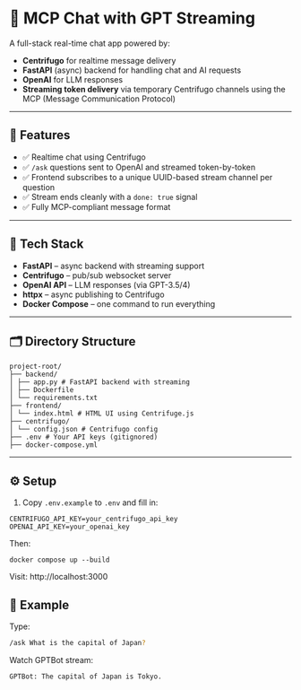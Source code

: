 # 🧠 MCP Chat with GPT Streaming

A full-stack real-time chat app powered by:

- **Centrifugo** for realtime message delivery
- **FastAPI** (async) backend for handling chat and AI requests
- **OpenAI** for LLM responses
- **Streaming token delivery** via temporary Centrifugo channels using the MCP (Message Communication Protocol)

---

## 🚀 Features

- ✅ Realtime chat using Centrifugo
- ✅ `/ask` questions sent to OpenAI and streamed token-by-token
- ✅ Frontend subscribes to a unique UUID-based stream channel per question
- ✅ Stream ends cleanly with a `done: true` signal
- ✅ Fully MCP-compliant message format

---

## 🧰 Tech Stack

- **FastAPI** – async backend with streaming support
- **Centrifugo** – pub/sub websocket server
- **OpenAI API** – LLM responses (via GPT-3.5/4)
- **httpx** – async publishing to Centrifugo
- **Docker Compose** – one command to run everything

---

## 🗂 Directory Structure

```
project-root/
├── backend/
│ ├── app.py # FastAPI backend with streaming
│ ├── Dockerfile
│ └── requirements.txt
├── frontend/
│ └── index.html # HTML UI using Centrifuge.js
├── centrifugo/
│ └── config.json # Centrifugo config
├── .env # Your API keys (gitignored)
├── docker-compose.yml
```


---

## ⚙️ Setup

1. Copy `.env.example` to `.env` and fill in:

```env
CENTRIFUGO_API_KEY=your_centrifugo_api_key
OPENAI_API_KEY=your_openai_key
```

Then:

```
docker compose up --build
```

Visit: http://localhost:3000

## 🧪 Example

Type:

```bash
/ask What is the capital of Japan?
```

Watch GPTBot stream:

```bash
GPTBot: The capital of Japan is Tokyo.
```

